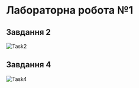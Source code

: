 # Лабораторна робота №1 #

## Завдання 2
![Task2](./screenshots/s1.jpg?raw=true "Task 2")

## Завдання 4
![Task4](./screenshots/s2.jpg?raw=true "Task 4")
